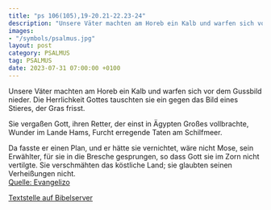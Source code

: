 ```yaml
---
title: "ps 106(105),19-20.21-22.23-24"
description: "Unsere Väter machten am Horeb ein Kalb und warfen sich vor dem Gussbild nieder. Die Herrlichkeit Gottes tauschten sie ein gegen das Bild eines Stieres, der Gras frisst.  Sie vergaßen Gott, ihren Retter, der einst in Ägypten Großes vollbrachte, Wunder im Lande Hams, Furcht err...."
images:
- "/symbols/psalmus.jpg"
layout: post
category: PSALMUS
tag: PSALMUS
date: 2023-07-31 07:00:00 +0100
---
```

Unsere Väter machten am Horeb ein Kalb
und warfen sich vor dem Gussbild nieder.
Die Herrlichkeit Gottes tauschten sie ein
gegen das Bild eines Stieres, der Gras frisst.

Sie vergaßen Gott, ihren Retter,
der einst in Ägypten Großes vollbrachte,
Wunder im Lande Hams,
Furcht erregende Taten am Schilfmeer.<!--more-->

Da fasste er einen Plan, und er hätte sie vernichtet,
wäre nicht Mose, sein Erwählter, für sie in die Bresche gesprungen,
so dass Gott sie im Zorn nicht vertilgte.
Sie verschmähten das köstliche Land;
sie glaubten seinen Verheißungen nicht.<br>
[Quelle: Evangelizo](https://evangeliumtagfuertag.org/DE/gospel)

[Textstelle auf Bibelserver](https://www.bibleserver.com/EU/ps106(105),19-20.21-22.23-24)
